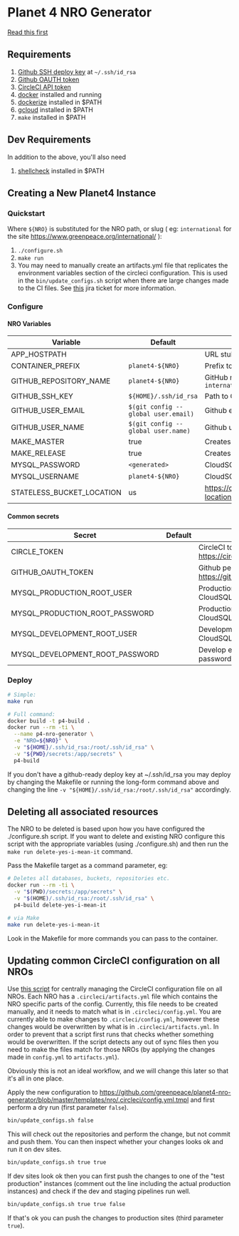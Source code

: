 # Planet 4 NRO Generator

[Read this first](https://support.greenpeace.org/planet4/tech/nro-generation#create-the-environments)

## Requirements

1. [Github SSH deploy key](https://help.github.com/articles/generating-a-new-ssh-key-and-adding-it-to-the-ssh-agent/) at `~/.ssh/id_rsa`
2. [Github OAUTH token](https://github.com/settings/tokens)
3. [CircleCI API token](https://circleci.com/account/api)
4. [docker](https://docs.docker.com/install/) installed and running
5. [dockerize](https://github.com/jwilder/dockerize/releases) installed in $PATH
6. [gcloud](https://cloud.google.com/sdk/gcloud/) installed in $PATH
7. `make` installed in $PATH

## Dev Requirements

In addition to the above, you'll also need

1. [shellcheck](https://github.com/jwilder/dockerize/releases) installed in $PATH

## Creating a New Planet4 Instance

### Quickstart

Where `${NRO}` is substituted for the NRO path, or slug ( eg: `international` for the site <https://www.greenpeace.org/international/> ):

1. `./configure.sh`
2. `make run`
3. You may need to manually create an artifacts.yml file that replicates the environment variables section of the circleci configuration. This is used in the `bin/update_configs.sh` script when there are large changes made to the CI files. See [this](https://jira.greenpeace.org/browse/PLANET-6660) jira ticket for more information.

### Configure

#### NRO Variables

| Variable                  | Default                             | Description                                                                  |
| ------------------------- | ----------------------------------- | ---------------------------------------------------------------------------- |
| APP_HOSTPATH              |                                     | URL stub, eg: `/international`                                               |
| CONTAINER_PREFIX          | `planet4-${NRO}`                    | Prefix to name containers in the Helm release                                |
| GITHUB_REPOSITORY_NAME    | `planet4-${NRO}`                    | GitHub repository name, eg: `planet4-international`                          |
| GITHUB_SSH_KEY            | `${HOME}/.ssh/id_rsa`               | Path to GitHub SSH key                                                       |
| GITHUB_USER_EMAIL         | `$(git config --global user.email)` | Github email                                                                 |
| GITHUB_USER_NAME          | `$(git config --global user.name)`  | Github username                                                              |
| MAKE_MASTER               | true                                | Creates production environment resources                                     |
| MAKE_RELEASE              | true                                | Creates release environment resources                                        |
| MYSQL_PASSWORD            | `<generated>`                       | CloudSQL password                                                            |
| MYSQL_USERNAME            | `planet4-${NRO}`                    | CloudSQL username (will be created)                                          |
| STATELESS_BUCKET_LOCATION | us                                  | <https://cloud.google.com/storage/docs/bucket-locations#available_locations> |

#### Common secrets

| Secret                          | Default | Description                                                        |
| ------------------------------- | ------- | ------------------------------------------------------------------ |
| CIRCLE_TOKEN                    |         | CircleCI token: <https://circleci.com/account/api>                 |
| GITHUB_OAUTH_TOKEN              |         | Github personal access token: <https://github.com/settings/tokens> |
| MYSQL_PRODUCTION_ROOT_USER      |         | Production environment CloudSQL user with all privileges           |
| MYSQL_PRODUCTION_ROOT_PASSWORD  |         | Production environment CloudSQL password                           |
| MYSQL_DEVELOPMENT_ROOT_USER     |         | Development environment CloudSQL user with all privileges          |
| MYSQL_DEVELOPMENT_ROOT_PASSWORD |         | Develop environment CloudSQL password                              |

### Deploy

```bash
# Simple:
make run

# Full command:
docker build -t p4-build .
docker run --rm -ti \
  --name p4-nro-generator \
  -e "NRO=${NRO}" \
  -v "${HOME}/.ssh/id_rsa:/root/.ssh/id_rsa" \
  -v "${PWD}/secrets:/app/secrets" \
  p4-build
```

If you don't have a github-ready deploy key at ~/.ssh/id_rsa you may deploy by changing the Makefile or running the long-form command above and changing the line `-v "${HOME}/.ssh/id_rsa:/root/.ssh/id_rsa"` accordingly.

## Deleting all associated resources

The NRO to be deleted is based upon how you have configured the ./configure.sh script. If you want to delete and existing NRO configure this script with the appropriate variables (using ./configure.sh) and then run the `make run delete-yes-i-mean-it` command.

Pass the Makefile target as a command parameter, eg:

```bash
# Deletes all databases, buckets, repositories etc.
docker run --rm -ti \
  -v "$(PWD)/secrets:/app/secrets" \
  -v "$(HOME)/.ssh/id_rsa:/root/.ssh/id_rsa" \
  p4-build delete-yes-i-mean-it

# via Make
make run delete-yes-i-mean-it
```

Look in the Makefile for more commands you can pass to the container.

## Updating common CircleCI configuration on all NROs

Use [this script](https://github.com/greenpeace/planet4-nro-generator/tree/master/bin/update_configs.sh) for centrally managing the CircleCI configuration file on all NROs.
Each NRO has a `.circleci/artifacts.yml` file which contains the NRO specific parts of the config. Currently, this file
needs to be created manually, and it needs to match what is in `.circleci/config.yml`. You are currently able to make
changes to `.circleci/config.yml`, however these changes would be overwritten by what is in `.circleci/artifacts.yml`.
In order to prevent that a script first runs that checks whether something would be overwritten. If the script detects
any out of sync files then you need to make the files match for those NROs (by applying the changes made in `config.yml`
to `artifacts.yml`).

Obviously this is not an ideal workflow, and we will change this later so that it's all in one place.

Apply the new configuration to <https://github.com/greenpeace/planet4-nro-generator/blob/master/templates/nro/.circleci/config.yml.tmpl>
and first perform a dry run (first parameter `false`).

```bash
bin/update_configs.sh false
```

This will check out the repositories and perform the change, but
not commit and push them. You can then inspect whether your changes looks ok and run it on dev sites.

```bash
bin/update_configs.sh true true
```

If dev sites look ok then you can first push the changes to one of the "test production" instances (comment out the line including the
actual production instances) and check if the dev and staging pipelines run well.

```bash
bin/update_configs.sh true true false
```

If that's ok you can push the changes
to production sites (third parameter `true`).

